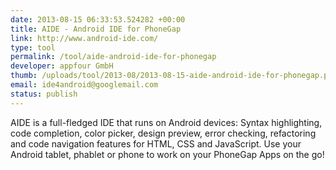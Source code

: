```yaml
--- 
date: 2013-08-15 06:33:53.524282 +00:00
title: AIDE - Android IDE for PhoneGap
link: http://www.android-ide.com/
type: tool
permalink: /tool/aide-android-ide-for-phonegap
developer: appfour GmbH
thumb: /uploads/tool/2013-08/2013-08-15-aide-android-ide-for-phonegap.png
email: ide4android@googlemail.com
status: publish
---
```


AIDE is a full-fledged IDE that runs on Android devices: Syntax highlighting, code completion, color picker, design preview, error checking, refactoring and code navigation features for HTML, CSS and JavaScript. Use your Android tablet, phablet or phone to work on your PhoneGap Apps on the go!
